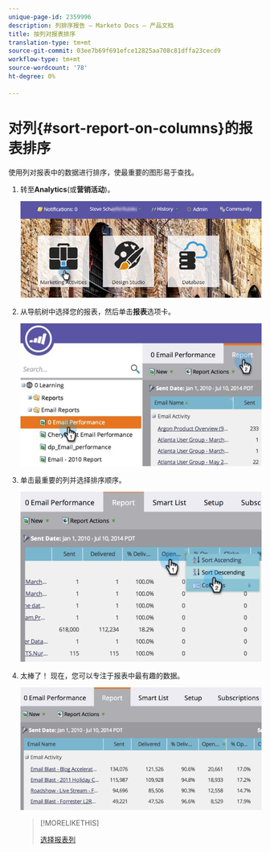 ```yaml
---
unique-page-id: 2359996
description: 列排序报告 — Marketo Docs — 产品文档
title: 按列对报表排序
translation-type: tm+mt
source-git-commit: 03ee7b69f691efce12825aa708c81dffa23cecd9
workflow-type: tm+mt
source-wordcount: '78'
ht-degree: 0%

---
```



# 对列{#sort-report-on-columns}的报表排序

使用列对报表中的数据进行排序，使最重要的图形易于查找。

1. 转至&#x200B;**Analytics**(或&#x200B;**营销活动**)。

   ![](assets/login-marketing-activities.png)

1. 从导航树中选择您的报表，然后单击&#x200B;**报表**&#x200B;选项卡。

   ![](assets/reports2.jpg)

1. 单击最重要的列并选择排序顺序。

   ![](assets/image2014-9-16-10-3a47-3a46.png)

1. 太棒了！ 现在，您可以专注于报表中最有趣的数据。

   ![](assets/image2014-9-16-10-3a47-3a50.png)

   >[!MORELIKETHIS]
   >
   >[选择报表列](/help/marketo/product-docs/reporting/basic-reporting/editing-reports/select-report-columns.md)
